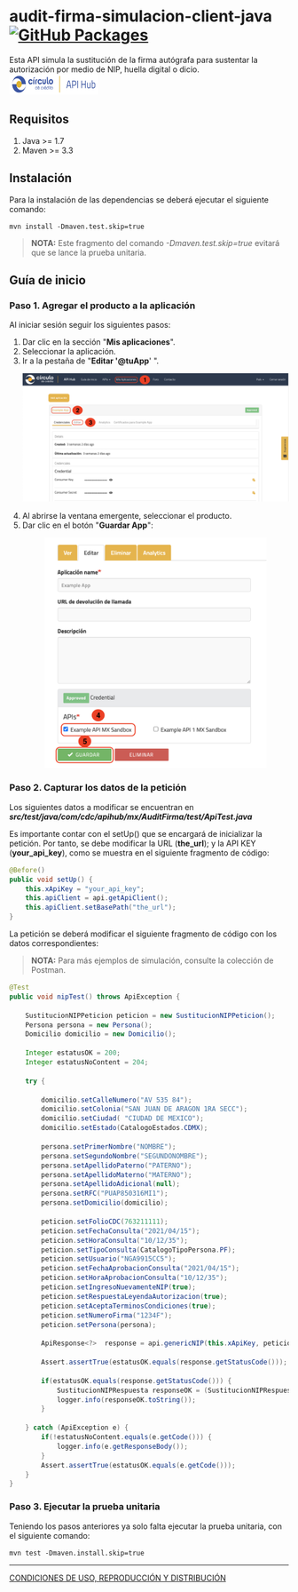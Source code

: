 # audit-firma-simulacion-client-java [![GitHub Packages](https://img.shields.io/badge/Maven&nbsp;package-Last&nbsp;version-lemon)](https://github.com/orgs/APIHub-CdC/packages?repo_name=audit-firma-simulacion-client-java) 

Esta API simula la sustitución de la firma autógrafa para sustentar la autorización por medio de NIP, huella digital o dicio.<br/><img src='https://github.com/APIHub-CdC/imagenes-cdc/blob/master/circulo_de_credito-apihub.png' height='37' width='160'/><br/>

## Requisitos

1. Java >= 1.7
2. Maven >= 3.3

## Instalación

Para la instalación de las dependencias se deberá ejecutar el siguiente comando:

```shell
mvn install -Dmaven.test.skip=true
```

> **NOTA:** Este fragmento del comando *-Dmaven.test.skip=true* evitará que se lance la prueba unitaria.


## Guía de inicio

### Paso 1. Agregar el producto a la aplicación

Al iniciar sesión seguir los siguientes pasos:

 1. Dar clic en la sección "**Mis aplicaciones**".
 2. Seleccionar la aplicación.
 3. Ir a la pestaña de "**Editar '@tuApp**' ".
    <p align="center">
      <img src="https://github.com/APIHub-CdC/imagenes-cdc/blob/master/edit_applications.jpg" width="900">
    </p>
 4. Al abrirse la ventana emergente, seleccionar el producto.
 5. Dar clic en el botón "**Guardar App**":
    <p align="center">
      <img src="https://github.com/APIHub-CdC/imagenes-cdc/blob/master/selected_product.jpg" width="400">
    </p>

### Paso 2. Capturar los datos de la petición

Los siguientes datos a modificar se encuentran en ***src/test/java/com/cdc/apihub/mx/AuditFirma/test/ApiTest.java***

Es importante contar con el setUp() que se encargará de inicializar la petición. Por tanto, se debe modificar la URL (**the_url**); y la API KEY (**your_api_key**), como se muestra en el siguiente fragmento de código:

```java
@Before()
public void setUp() {
    this.xApiKey = "your_api_key";
    this.apiClient = api.getApiClient();
    this.apiClient.setBasePath("the_url");
}
```

La petición se deberá modificar el siguiente fragmento de código con los datos correspondientes:

> **NOTA:** Para más ejemplos de simulación, consulte la colección de Postman.

```java
@Test
public void nipTest() throws ApiException {
    
    SustitucionNIPPeticion peticion = new SustitucionNIPPeticion();
    Persona persona = new Persona();
    Domicilio domicilio = new Domicilio();
    
    Integer estatusOK = 200;
    Integer estatusNoContent = 204;
    
    try {
        
        domicilio.setCalleNumero("AV 535 84");
        domicilio.setColonia("SAN JUAN DE ARAGON 1RA SECC");
        domicilio.setCiudad( "CIUDAD DE MEXICO");
        domicilio.setEstado(CatalogoEstados.CDMX);
        
        persona.setPrimerNombre("NOMBRE");
        persona.setSegundoNombre("SEGUNDONOMBRE");
        persona.setApellidoPaterno("PATERNO");
        persona.setApellidoMaterno("MATERNO");
        persona.setApellidoAdicional(null);
        persona.setRFC("PUAP850316MI1");
        persona.setDomicilio(domicilio);

        peticion.setFolioCDC(763211111);
        peticion.setFechaConsulta("2021/04/15");
        peticion.setHoraConsulta("10/12/35");
        peticion.setTipoConsulta(CatalogoTipoPersona.PF);
        peticion.setUsuario("NGA9915CC5");
        peticion.setFechaAprobacionConsulta("2021/04/15");
        peticion.setHoraAprobacionConsulta("10/12/35");
        peticion.setIngresoNuevamenteNIP(true);
        peticion.setRespuestaLeyendaAutorizacion(true);
        peticion.setAceptaTerminosCondiciones(true);
        peticion.setNumeroFirma("1234F");
        peticion.setPersona(persona);
        
        ApiResponse<?>  response = api.genericNIP(this.xApiKey, peticion);
        
        Assert.assertTrue(estatusOK.equals(response.getStatusCode()));
        
        if(estatusOK.equals(response.getStatusCode())) {
            SustitucionNIPRespuesta responseOK = (SustitucionNIPRespuesta) response.getData();
            logger.info(responseOK.toString());
        }

    } catch (ApiException e) {
        if(!estatusNoContent.equals(e.getCode())) {
            logger.info(e.getResponseBody());
        }
        Assert.assertTrue(estatusOK.equals(e.getCode()));           
    }
}
```

### Paso 3. Ejecutar la prueba unitaria

Teniendo los pasos anteriores ya solo falta ejecutar la prueba unitaria, con el siguiente comando:

```shell
mvn test -Dmaven.install.skip=true
```

---
[CONDICIONES DE USO, REPRODUCCIÓN Y DISTRIBUCIÓN](https://github.com/APIHub-CdC/licencias-cdc)

[1]: https://getcomposer.org/doc/00-intro.md#installation-linux-unix-macos

